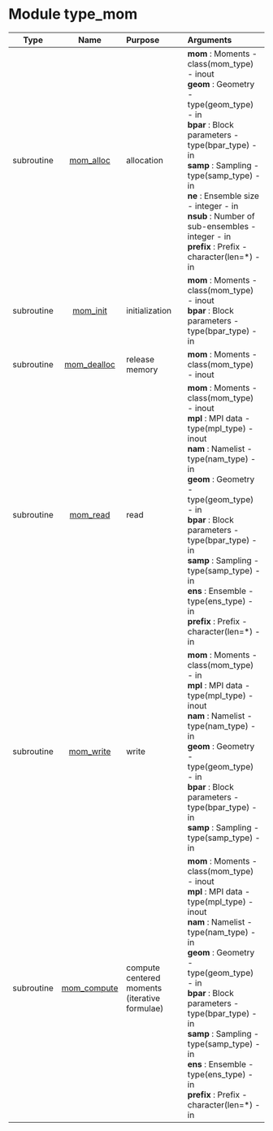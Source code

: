# Module type_mom

| Type | Name | Purpose | Arguments          |
| :--: | :--: | :------ | :----------------- |
| subroutine | [mom_alloc](https://github.com/JCSDA/saber/tree/develop/src/saber/bump/type_mom.F90#L60) | allocation | <b>mom</b> :  Moments - class(mom_type) - inout<br><b>geom</b> :  Geometry - type(geom_type) - in<br><b>bpar</b> :  Block parameters - type(bpar_type) - in<br><b>samp</b> :  Sampling - type(samp_type) - in<br><b>ne</b> :  Ensemble size - integer - in<br><b>nsub</b> :  Number of sub-ensembles - integer - in<br><b>prefix</b> :  Prefix - character(len=*) - in |
| subroutine | [mom_init](https://github.com/JCSDA/saber/tree/develop/src/saber/bump/type_mom.F90#L89) | initialization | <b>mom</b> :  Moments - class(mom_type) - inout<br><b>bpar</b> :  Block parameters - type(bpar_type) - in |
| subroutine | [mom_dealloc](https://github.com/JCSDA/saber/tree/develop/src/saber/bump/type_mom.F90#L115) | release memory | <b>mom</b> :  Moments - class(mom_type) - inout |
| subroutine | [mom_read](https://github.com/JCSDA/saber/tree/develop/src/saber/bump/type_mom.F90#L146) | read | <b>mom</b> :  Moments - class(mom_type) - inout<br><b>mpl</b> :  MPI data - type(mpl_type) - inout<br><b>nam</b> :  Namelist - type(nam_type) - in<br><b>geom</b> :  Geometry - type(geom_type) - in<br><b>bpar</b> :  Block parameters - type(bpar_type) - in<br><b>samp</b> :  Sampling - type(samp_type) - in<br><b>ens</b> :  Ensemble - type(ens_type) - in<br><b>prefix</b> :  Prefix - character(len=*) - in |
| subroutine | [mom_write](https://github.com/JCSDA/saber/tree/develop/src/saber/bump/type_mom.F90#L221) | write | <b>mom</b> :  Moments - class(mom_type) - in<br><b>mpl</b> :  MPI data - type(mpl_type) - inout<br><b>nam</b> :  Namelist - type(nam_type) - in<br><b>geom</b> :  Geometry - type(geom_type) - in<br><b>bpar</b> :  Block parameters - type(bpar_type) - in<br><b>samp</b> :  Sampling - type(samp_type) - in |
| subroutine | [mom_compute](https://github.com/JCSDA/saber/tree/develop/src/saber/bump/type_mom.F90#L294) | compute centered moments (iterative formulae) | <b>mom</b> :  Moments - class(mom_type) - inout<br><b>mpl</b> :  MPI data - type(mpl_type) - inout<br><b>nam</b> :  Namelist - type(nam_type) - in<br><b>geom</b> :  Geometry - type(geom_type) - in<br><b>bpar</b> :  Block parameters - type(bpar_type) - in<br><b>samp</b> :  Sampling - type(samp_type) - in<br><b>ens</b> :  Ensemble - type(ens_type) - in<br><b>prefix</b> :  Prefix - character(len=*) - in |
